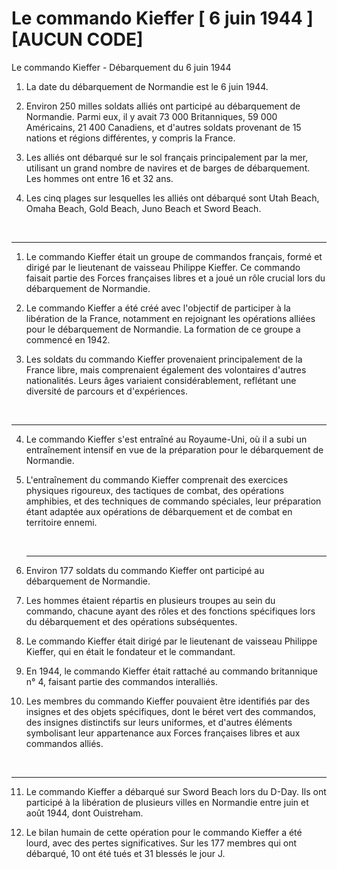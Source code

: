 # Le commando Kieffer [ 6 juin 1944 ] [AUCUN CODE]


Le commando Kieffer - Débarquement du 6 juin 1944 

1) La date du débarquement de Normandie est le 6 juin 1944.

2) Environ 250 milles soldats alliés ont participé au débarquement de Normandie. Parmi eux, il y avait 73 000 Britanniques, 59 000 Américains, 21 400 Canadiens, et d'autres soldats provenant de 15 nations et régions différentes, y compris la France.

3) Les alliés ont débarqué sur le sol français principalement par la mer, utilisant un grand nombre de navires et de barges de débarquement. Les hommes ont entre 16 et 32 ans.

4) Les cinq plages sur lesquelles les alliés ont débarqué sont Utah Beach, Omaha Beach, Gold Beach, Juno Beach et Sword Beach.

<br>
<hr>

1) Le commando Kieffer était un groupe de commandos français, formé et dirigé par le lieutenant de vaisseau Philippe Kieffer. Ce commando faisait partie des Forces françaises libres et a joué un rôle crucial lors du débarquement de Normandie.

2) Le commando Kieffer a été créé avec l'objectif de participer à la libération de la France, notamment en rejoignant les opérations alliées pour le débarquement de Normandie. La formation de ce groupe a commencé en 1942.

3) Les soldats du commando Kieffer provenaient principalement de la France libre, mais comprenaient également des volontaires d'autres nationalités. Leurs âges variaient considérablement, reflétant une diversité de parcours et d'expériences.

<br>
<hr>

4) Le commando Kieffer s'est entraîné au Royaume-Uni, où il a subi un entraînement intensif en vue de la préparation pour le débarquement de Normandie.
   
5) L'entraînement du commando Kieffer comprenait des exercices physiques rigoureux, des tactiques de combat, des opérations amphibies, et des techniques de commando spéciales, leur préparation étant adaptée aux opérations de débarquement et de combat en territoire ennemi.

   <br>
   <hr>

6) Environ 177 soldats du commando Kieffer ont participé au débarquement de Normandie.

7) Les hommes étaient répartis en plusieurs troupes au sein du commando, chacune ayant des rôles et des fonctions spécifiques lors du débarquement et des opérations subséquentes.

8) Le commando Kieffer était dirigé par le lieutenant de vaisseau Philippe Kieffer, qui en était le fondateur et le commandant.

9) En 1944, le commando Kieffer était rattaché au commando britannique n° 4, faisant partie des commandos interalliés.

10) Les membres du commando Kieffer pouvaient être identifiés par des insignes et des objets spécifiques, dont le béret vert des commandos, des insignes distinctifs sur leurs uniformes, et d'autres éléments symbolisant leur appartenance aux Forces françaises libres et aux commandos alliés.

<br>
<hr>

11) Le commando Kieffer a débarqué sur Sword Beach lors du D-Day. Ils ont participé à la libération de plusieurs villes en Normandie entre juin et août 1944, dont Ouistreham.

12) Le bilan humain de cette opération pour le commando Kieffer a été lourd, avec des pertes significatives. Sur les 177 membres qui ont débarqué, 10 ont été tués et 31 blessés le jour J.
